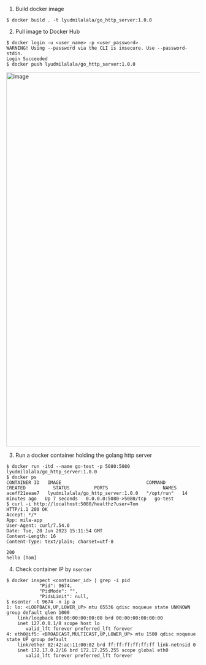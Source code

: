 1. Build docker image
```
$ docker build . -t lyudmilalala/go_http_server:1.0.0
```

2. Pull image to Docker Hub
```
$ docker login -u <user_name> -p <user_password>
WARNING! Using --password via the CLI is insecure. Use --password-stdin.
Login Succeeded
$ docker push lyudmilalala/go_http_server:1.0.0
```

<img width="975" alt="image" src="https://github.com/lyudmilalala/k8s_learn/assets/32922504/825091a9-b758-4479-835b-20d958f6fbc4">

3. Run a docker container holding the golang http server
```
$ docker run -itd --name go-test -p 5080:5080 lyudmilalala/go_http_server:1.0.0
$ docker ps
CONTAINER ID   IMAGE                               COMMAND      CREATED          STATUS         PORTS                    NAMES
aceff21eeae7   lyudmilalala/go_http_server:1.0.0   "/opt/run"   14 minutes ago   Up 7 seconds   0.0.0.0:5080->5080/tcp   go-test
$ curl -i http://localhost:5080/healthz?user=Tom
HTTP/1.1 200 OK
Accept: */*
App: mila-app
User-Agent: curl/7.54.0
Date: Tue, 20 Jun 2023 15:11:54 GMT
Content-Length: 16
Content-Type: text/plain; charset=utf-8

200
hello [Tom]
```

4. Check container IP by `nsenter`
```
$ docker inspect <container_id> | grep -i pid
            "Pid": 9674,
            "PidMode": "",
            "PidsLimit": null,
$ nsenter -t 9674 -n ip a
1: lo: <LOOPBACK,UP,LOWER_UP> mtu 65536 qdisc noqueue state UNKNOWN group default qlen 1000
    link/loopback 00:00:00:00:00:00 brd 00:00:00:00:00:00
    inet 127.0.0.1/8 scope host lo
       valid_lft forever preferred_lft forever
4: eth0@if5: <BROADCAST,MULTICAST,UP,LOWER_UP> mtu 1500 qdisc noqueue state UP group default 
    link/ether 02:42:ac:11:00:02 brd ff:ff:ff:ff:ff:ff link-netnsid 0
    inet 172.17.0.2/16 brd 172.17.255.255 scope global eth0
       valid_lft forever preferred_lft forever    
```
